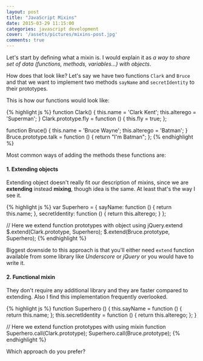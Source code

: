 ```yaml
---
layout: post
title: "JavaScript Mixins"
date: 2015-03-29 11:15:00
categories: javascript development
cover: '/assets/pictures/mixins-post.jpg'
comments: true
---
```


Let's start by defining what a mixin is. I would explain it as _a way to share set of data (functions, methods, variables…) with objects_.

How does that look like? Let's say we have two functions `Clark` and `Bruce` and that we want to implement two methods `sayName` and `secretIdentity` to their prototypes.

This is how our functions would look like:

{% highlight js %}
function Clark() {
    this.name = 'Clark Kent';
    this.alterego = 'Superman';
}
Clark.prototype.fly = function () {
    this.fly = true;
};

function Bruce() {
    this.name = 'Bruce Wayne';
    this.alterego = 'Batman';
}
Bruce.prototype.talk = function () {
    return "I'm Batman";
};
{% endhighlight %}

Most common ways of adding the methods these functions are:

#### 1. Extending objects

Extending object doesn't really fit our description of mixins, since we are **extending** instead **mixing**, though idea is the same. At least that's the way I see it.

{% highlight js %}
var Superhero = {
    sayName: function () {
        return this.name;
    },
    secretIdentity: function () {
        return this.alterego;
    }
};

// Here we extend function prototypes with object using jQuery.extend
$.extend(Clark.prototype, Superhero);
$.extend(Bruce.prototype, Superhero);
{% endhighlight %}

Biggest downside to this approach is that you'll either need `extend` function available from some library like _Underscore_ or _jQuery_ or you would have to write it.


#### 2. Functional mixin

They don't require any additional library and they are faster compared to extending. Also I find this implementation frequently overlooked.

{% highlight js %}
function Superhero () {
    this.sayName = function () {
        return this.name;
    };
    this.secretIdentity = function () {
        return this.alterego;
    };
}

// Here we extend function prototypes with using mixin function
Superhero.call(Clark.prototype);
Superhero.call(Bruce.prototype);
{% endhighlight %}


Which approach do you prefer?

